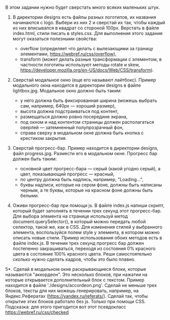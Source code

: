 В этом задании нужно будет сверстать много всяких маленьких штук.

1. В директории designs есть файлы разных логотипов, их названия начинаются с logo. Выбери из них 2 и сверстай их так,
чтобы каждый из них вписывался в квадрат со стороной 100px. Верстать в файле index.html, стили писать в styles.css.
Для выполнения этого задания могут оказаться полезными свойства:
    - overflow (определяет что делать с вылезающими за границу элементами, https://webref.ru/css/overflow),
    - transform (может делать разные трансформации с элементом, в частности логотипы используют методы rotate и skew,
    https://developer.mozilla.org/en-US/docs/Web/CSS/transform).

2. Сверстай модальное окно (еще его называют лайтбокс).
Пример модального окна находится в директории designs в файле lightbox.jpg.
Модальное окно должно быть таким:
    - у него должна быть фиксированная ширина (можешь выбрать сам, например, 640px — хороший размер),
    - высота должна подстраиваться под контент,
    - размещаться должно ровно посередине экрана,
    - под окном и над контентом страницы должен располагаться оверлей — затемненный полупрозрачный фон,
    - справа сверху в модальном окне должна быть кнопка с крестиком закрытия.

3. Сверстай прогресс-бар.
Пример находится в директории designs, файл progress.jpg. Размести его в модальном окне.
Прогресс бар должен быть таким:
    - основной цвет прогресс-бара — серый (какой угодно серый), а цвет, показывающий прогресс — красный,
    - по центру должна быть надпись, например, "Loading...",
    - буквы надписи, которые на сером фоне, должны быть написаны черным, а те буквы, которые на красном фоне
    должны быть белыми.

4. Оживи прогресс-бар при помощи js.
В файле index.js напиши скрипт, который будет заполнять в течении трех секунд этот прогресс-бар.
Для выбора элемента на странице используй метод document.querySelector(), в который можно передать любой селектор,
такой же, как в CSS. Для изменения стилей у выбранного элемента, воспользуйся полем style у элемента,
в котором можно описать новые стили. Пример использования обоих методов есть в файле index.js.
В течении трех секунд прогресс бар должен постепенно закрашиваться, переходя из состояния 0% красного цвета в состояние
100% красного цвета. Реши самостоятельно сколько нужно сделать кадров, чтобы это было плавно.

5*. Сделай в модальном окне раскрывающиеся блоки, которые называются "аккордеон".
Это несколько блоков, при нажатии на которые открывается дополнительный блок с текстом.
Пример находится в файле './designs/accordeon.png'.
Сделай не меньше трех блоков, тексты для них можешь генерировать, например,
на Яндекс.Рефератах (https://yandex.ru/referats/).
Сделай так, чтобы открытие этих блоков работало без js. Только при помощи CSS.
Подсказка: для этого пригодится вот этот псевдокласс https://webref.ru/css/checked
